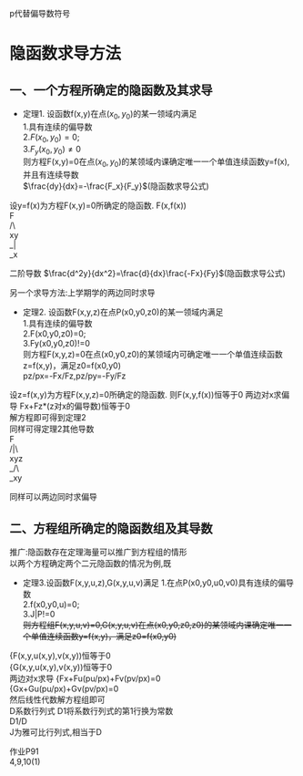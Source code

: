 p代替偏导数符号  
# 隐函数求导方法  
## 一、一个方程所确定的隐函数及其求导  
- 定理1. 设函数f(x,y)在点$(x_0,y_0)$的某一领域内满足  
1.具有连续的偏导数  
2.$F(x_0,y_0)=0$;  
3.$F_y(x_0,y_0)≠0$  
则方程F(x,y)=0在点$(x_0,y_0)$的某领域内课确定唯一一个单值连续函数y=f(x),并且有连续导数  
$\frac{dy}{dx}=-\frac{F_x}{F_y}$(隐函数求导公式)  


设y=f(x)为方程F(x,y)=0所确定的隐函数.
F(x,f(x))  
F  
/\  
xy  
_|  
_x

二阶导数
$\frac{d^2y}{dx^2}=\frac{d}{dx}\frac{-Fx}{Fy}$(隐函数求导公式)  

另一个求导方法:上学期学的两边同时求导  


- 定理2. 设函数F(x,y,z)在点P(x0,y0,z0)的某一领域内满足  
1.具有连续的偏导数  
2.F(x0,y0,z0)=0;  
3.Fy(x0,y0,z0)!=0  
则方程F(x,y,z)=0在点(x0,y0,z0)的某领域内可确定唯一一个单值连续函数z=f(x,y)，满足z0=f(x0,y0)    
pz/px=-Fx/Fz,pz/py=-Fy/Fz  


设z=f(x,y)为方程F(x,y,z)=0所确定的隐函数.
则F(x,y,f(x))恒等于0
两边对x求偏导
Fx+Fz*(z对x的偏导数)恒等于0    
解方程即可得到定理2  
同样可得定理2其他导数  
 F  
/|\  
xyz  
_/\  
_xy  

同样可以两边同时求偏导  
## 二、方程组所确定的隐函数组及其导数  
推广:隐函数存在定理海量可以推广到方程组的情形  
以两个方程确定两个二元隐函数的情况为例,既  

- 定理3.设函数F(x,y,u,z),G(x,y,u,v)满足 
1.在点P(x0,y0,u0,v0)具有连续的偏导数  
2.f(x0,y0,u)=0;  
3.J|P!=0  
~~则方程组F(x,y,u,v)=0,G(x,y,u,v)在点(x0,y0,z0,z0)的某领域内课确定唯一一个单值连续函数y=f(x,y)，满足z0=f(x0,y0)~~    

{F(x,y,u(x,y),v(x,y))恒等于0  
{G(x,y,u(x,y),v(x,y))恒等于0  
两边对x求导
{Fx+Fu(pu/px)+Fv(pv/px)=0  
{Gx+Gu(pu/px)+Gv(pv/px)=0  
然后线性代数解方程组即可  
D系数行列式  D1将系数行列式的第1行换为常数  
D1/D  
J为雅可比行列式,相当于D  

作业P91  
4,9,10(1)
